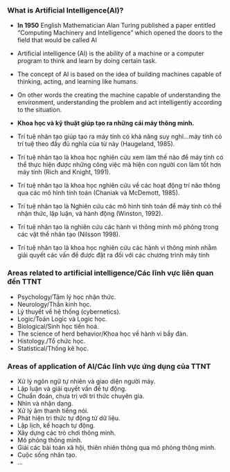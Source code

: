 
### What is Artificial Intelligence(AI)?

* **In 1950** English Mathematician Alan Turing published a paper entitled “Computing Machinery and Intelligence” which opened the doors to the field that would be called AI
 
* Artificial intelligence (AI) is the ability of a machine or a computer program to think and learn by doing certain task.
* The concept of AI is based on the idea of building machines capable of thinking, acting, and learning like humans. 
* On other words the creating the machine capable of understanding the environment, understanding the problem and act intelligently according to the situation.

* **Khoa học và kỹ thuật giúp tạo ra những cái máy thông minh.**

* Trí tuệ nhân tạo giúp tạo ra máy tính có khả năng suy nghĩ...máy tính có trí tuệ theo đầy đủ nghĩa của từ này (Haugeland, 1985).
* Trí tuệ nhân tạo là khoa học nghiên cứu xem làm thế nào để máy tính có thể thực hiện được những công việc mà hiện con người con làm tốt hơn máy tính (Rich and Knight, 1991).
* Trí tuệ nhân tạo là khoa học nghiên cứu về các hoạt động trí não thông qua các mô hình tính toán (Chaniak và McDemott, 1985).
* Trí tuệ nhân tạo là Nghiên cứu các mô hình tính toán để máy tính có thể nhận thức, lập luận, và hành động (Winston, 1992).
* Trí tuệ nhân tạo là nghiên cứu các hành vi thông minh mô phỏng trong các vật thể nhân tạo (Nilsson 1998).
* Trí tuệ nhân tạo là khoa học nghiên cứu các hành vi thông minh nhằm giải quyết các vấn đề được đặt ra đối với các chương trình máy tính

### Areas related to artificial intelligence/Các lĩnh vực liên quan đến TTNT

* Psychology/Tâm lý học nhận thức.
* Neurology/Thần kinh học.
* Lý thuyết về hệ thống (cybernetics).
* Logic/Toán Logic và Logic học.
* Biological/Sinh học tiến hoá.
* The science of herd behavior/Khoa học về hành vi bầy đàn.
* Histology./Tổ chức học.
* Statistical/Thống kê học.

### Areas of application of AI/Các lĩnh vực ứng dụng của TTNT
* Xử lý ngôn ngữ tự nhiên và giao diện người máy.
* Lập luận và giải quyết vấn đề tự động.
* Chuẩn đoán, chưa trị với tri thức chuyên gia.
* Nhìn và nhận dạng.
* Xử lý âm thanh tiếng nói.
* Phát hiện tri thức tự động từ dữ liệu.
* Lập lịch, kế hoạch tự động.
* Xây dựng các trò chơi thông minh.
* Mô phỏng thông minh.
* Giải các bài toán xã hội, thiên nhiên thông qua mô phỏng thông minh.
* Cuộc sống nhân tạo.
* ...








